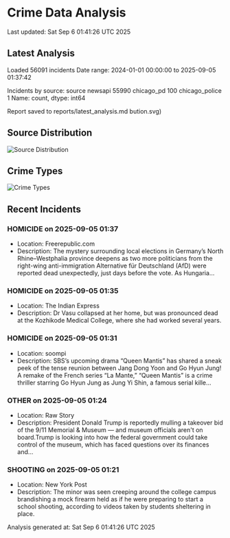 # Crime Data Analysis
Last updated: Sat Sep  6 01:41:26 UTC 2025

## Latest Analysis

Loaded 56091 incidents
Date range: 2024-01-01 00:00:00 to 2025-09-05 01:37:42

Incidents by source:
source
newsapi           55990
chicago_pd          100
chicago_police        1
Name: count, dtype: int64

Report saved to reports/latest_analysis.md
bution.svg)

## Source Distribution
![Source Distribution](images/source_distribution.svg)

## Crime Types
![Crime Types](images/crime_types.svg)

## Recent Incidents

### HOMICIDE on 2025-09-05 01:37
- Location: Freerepublic.com
- Description: The mystery surrounding local elections in Germany’s North Rhine–Westphalia province deepens as two more politicians from the right-wing anti-immigration Alternative für Deutschland (AfD) were reported dead unexpectedly, just days before the vote. As Hungaria…


### HOMICIDE on 2025-09-05 01:35
- Location: The Indian Express
- Description: Dr Vasu collapsed at her home, but was pronounced dead at the Kozhikode Medical College, where she had worked several years.


### HOMICIDE on 2025-09-05 01:31
- Location: soompi
- Description: SBS’s upcoming drama “Queen Mantis” has shared a sneak peek of the tense reunion between Jang Dong Yoon and Go Hyun Jung! A remake of the French series “La Mante,” “Queen Mantis” is a crime thriller starring Go Hyun Jung as Jung Yi Shin, a famous serial kille…


### OTHER on 2025-09-05 01:24
- Location: Raw Story
- Description: President Donald Trump is reportedly mulling a takeover bid of the 9/11 Memorial & Museum — and museum officials aren't on board.Trump is looking into how the federal government could take control of the museum, which has faced questions over its finances and…


### SHOOTING on 2025-09-05 01:21
- Location: New York Post
- Description: The minor was seen creeping around the college campus brandishing a mock firearm held as if he were preparing to start a school shooting, according to videos taken by students sheltering in place.

Analysis generated at: Sat Sep  6 01:41:26 UTC 2025
